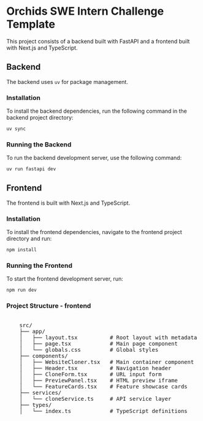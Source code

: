 # Orchids SWE Intern Challenge Template

This project consists of a backend built with FastAPI and a frontend built with Next.js and TypeScript.

## Backend

The backend uses `uv` for package management.

### Installation

To install the backend dependencies, run the following command in the backend project directory:

```bash
uv sync
```

### Running the Backend

To run the backend development server, use the following command:

```bash
uv run fastapi dev
```

## Frontend

The frontend is built with Next.js and TypeScript.

### Installation

To install the frontend dependencies, navigate to the frontend project directory and run:

```bash
npm install
```

### Running the Frontend

To start the frontend development server, run:

```bash
npm run dev
```
### Project Structure - frontend
<pre> 
    src/
    ├── app/
    │   ├── layout.tsx          # Root layout with metadata
    │   ├── page.tsx            # Main page component
    │   └── globals.css         # Global styles
    ├── components/
    │   ├── WebsiteCloner.tsx   # Main container component
    │   ├── Header.tsx          # Navigation header
    │   ├── CloneForm.tsx       # URL input form
    │   ├── PreviewPanel.tsx    # HTML preview iframe
    │   └── FeatureCards.tsx    # Feature showcase cards
    ├── services/
    │   └── cloneService.ts     # API service layer
    ├── types/
    │   └── index.ts            # TypeScript definitions

</pre>
